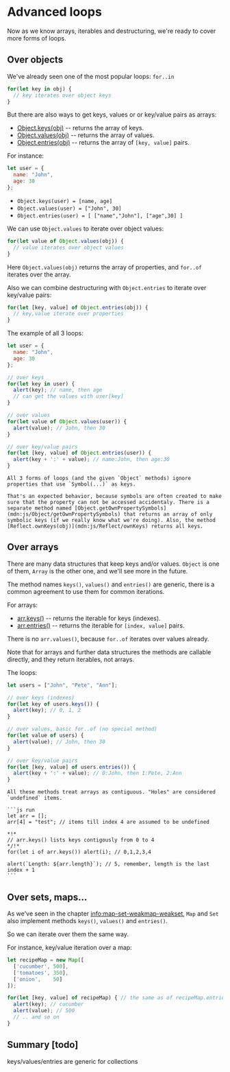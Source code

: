 
# Advanced loops

Now as we know arrays, iterables and destructuring, we're ready to cover more forms of loops.

## Over objects

We've already seen one of the most popular loops: `for..in`

```js
for(let key in obj) {
  // key iterates over object keys
}
```

But there are also ways to get keys, values or or key/value pairs as arrays:

- [Object.keys(obj)](mdn:js/Object/keys) -- returns the array of keys.
- [Object.values(obj)](mdn:js/Object/values) -- returns the array of values.
- [Object.entries(obj)](mdn:js/Object/entries) -- returns the array of `[key, value]` pairs.

For instance:

```js 
let user = {
  name: "John",
  age: 30
};
```

- `Object.keys(user) = [name, age]`
- `Object.values(user) = ["John", 30]`
- `Object.entries(user) = [ ["name","John"], ["age",30] ]`


We can use `Object.values` to iterate over object values:

```js
for(let value of Object.values(obj)) {
  // value iterates over object values
}
```

Here `Object.values(obj)` returns the array of properties, and `for..of` iterates over the array.

Also we can combine destructuring with `Object.entries` to iterate over key/value pairs:

```js
for(let [key, value] of Object.entries(obj)) {
  // key,value iterate over properties
}
```

The example of all 3 loops:

```js run
let user = { 
  name: "John", 
  age: 30 
};

// over keys
for(let key in user) {
  alert(key); // name, then age
  // can get the values with user[key]
}

// over values
for(let value of Object.values(user)) {
  alert(value); // John, then 30
}

// over key/value pairs
for(let [key, value] of Object.entries(user)) {
  alert(key + ':' + value); // name:John, then age:30
}
```


```smart header="The loops ignore symbolic properties"
All 3 forms of loops (and the given `Object` methods) ignore properties that use `Symbol(...)` as keys. 

That's an expected behavior, because symbols are often created to make sure that the property can not be accessed accidentaly. There is a separate method named [Object.getOwnPropertySymbols](mdn:js/Object/getOwnPropertySymbols) that returns an array of only symbolic keys (if we really know what we're doing). Also, the method [Reflect.ownKeys(obj)](mdn:js/Reflect/ownKeys) returns all keys.
```

## Over arrays

There are many data structures that keep keys and/or values. `Object` is one of them, `Array` is the other one, and we'll see more in the future.

The method names `keys()`, `values()` and `entries()` are generic, there is a common agreement to use them for common iterations.

For arrays:

- [arr.keys()](mdn:js/Array/keys) -- returns the iterable for keys (indexes).
- [arr.entries()](mdn:js/Array/entries) -- returns the iterable for `[index, value]` pairs.

There is no `arr.values()`, because `for..of` iterates over values already.

Note that for arrays and further data structures the methods are callable directly, and they return iterables, not arrays.

The loops:

```js run
let users = ["John", "Pete", "Ann"];

// over keys (indexes)
for(let key of users.keys()) {
  alert(key); // 0, 1, 2
}

// over values, basic for..of (no special method)
for(let value of users) {
  alert(value); // John, then 30
}

// over key/value pairs
for(let [key, value] of users.entries()) {
  alert(key + ':' + value); // 0:John, then 1:Pete, 2:Ann
}
```

````smart header="Arrays are treated as contiguous, without holes"
All these methods treat arrays as contiguous. "Holes" are considered `undefined` items.

```js run
let arr = [];
arr[4] = "test"; // items till index 4 are assumed to be undefined

*!*
// arr.keys() lists keys contigously from 0 to 4
*/!*
for(let i of arr.keys()) alert(i); // 0,1,2,3,4

alert(`Length: ${arr.length}`); // 5, remember, length is the last index + 1
```

````

## Over sets, maps...

As we've seen in the chapter <info:map-set-weakmap-weakset>, `Map` and `Set` also implement methods `keys()`, `values()` and `entries()`.

So we can iterate over them the same way.

For instance, key/value iteration over a map:

```js run
let recipeMap = new Map([
  ['cucumber', 500],
  ['tomatoes', 350],
  ['onion',    50]
]);

for(let [key, value] of recipeMap) { // the same as of recipeMap.entries()
  alert(key); // cucumber
  alert(value); // 500
  // .. and so on
}
```

## Summary [todo]

keys/values/entries are generic for collections